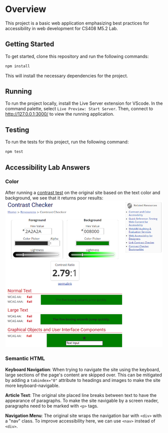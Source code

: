 # Overview
This project is a basic web application emphasizing best practices for accessibility in web development for CS408 M5.2 Lab.

## Getting Started

To get started, clone this repository and run the following commands:

```bash
npm install
```
This will install the necessary dependencies for the project.

## Running
To run the project locally, install the Live Server extension for VScode. In the
command palette, select `Live Preview: Start Server`. Then, connect to
http://127.0.0.1:3000/ to view the running application.

## Testing
To run the tests for this project, run the following command:

```bash
npm test
```

## Accessibility Lab Answers

### Color
After running a [contrast test](https://webaim.org/resources/contrastchecker) on the original site based on the text color and background, we see that it returns poor results:
![Failing Test Results](media/ColorTestFail.png)

### Semantic HTML
**Keyboard Navigation**: When trying to navigate the site using the keyboard, large sections of the page's content are skipped over. This can be mitigated by adding a `tabindex="0"` attribute to headings and images to make the site more keyboard-navigable.

**Article Text**: The original site placed line breaks between text to have the appearance of paragraphs. To make the site navigable by a screen reader, paragraphs need to be marked with `<p>` tags.

**Navigation Menu**: The original site wraps the navigation bar with `<div>` with a "nav" class. To improve accessibility here, we can use `<nav>` instead of `<div>`.